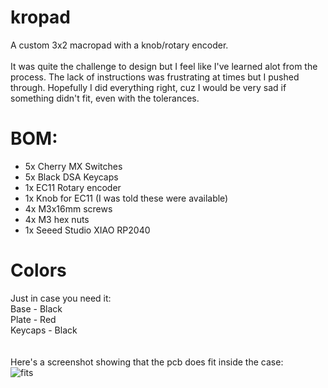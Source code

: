 # kropad
A custom 3x2 macropad with a knob/rotary encoder. <br>
<br>
It was quite the challenge to design but I feel like I've learned alot from the process. The lack of instructions was frustrating at times but I pushed through. Hopefully I did everything right, cuz I would be very sad if something didn't fit, even with the tolerances. <br>

# BOM:
 - 5x Cherry MX Switches
 - 5x Black DSA Keycaps
 - 1x EC11 Rotary encoder
 - 1x Knob for EC11 (I was told these were available)
 - 4x M3x16mm screws
 - 4x M3 hex nuts
 - 1x Seeed Studio XIAO RP2040

# Colors
Just in case you need it: <br>
Base - Black<br>
Plate - Red<br>
Keycaps - Black<br>
<br>
<br>
Here's a screenshot showing that the pcb does fit inside the case:<br>
![fits](https://raw.githubusercontent.com/m5kro/hackpad/refs/heads/main/hackpads/kropad/fits.png)
